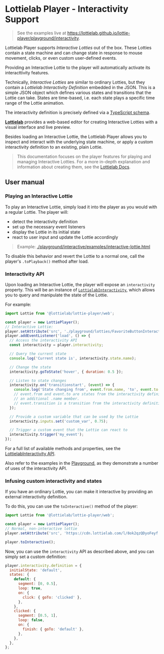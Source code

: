 # Lottielab Player - Interactivity Support

> See the examples live at https://lottielab.github.io/lottie-player/playground/interactivity.

Lottielab Player supports _Interactive Lotties_ out of the box. These Lotties
contain a state machine and can change state in response to mouse movement,
clicks, or even custom user-defined events.

Providing an Interactive Lottie to the player will automatically activate its
interacttivity features.

Technically, _Interactive Lotties_ are similar to ordinary Lotties, but they
contain a _Lottielab Interactivity Definition_ embedded in the JSON. This is a
simple JSON object which defines various states and transitions that the Lottie
can take. States are time-based, i.e. each state plays a specific time range of
the Lottie animation.

The interactivity definition is precisely defined via a [TypeScript
schema](src/common/interactivity/definition.ts).

**[Lottielab](https://lottielab.com)** provides a web-based editor for creating
Interactive Lotties with a visual interface and live preview.

Besides loading an Interactive Lottie, the Lottielab Player allows you to inspect
and interact with the underlying state machine, or apply a custom interactivity
definition to an existing, plain Lottie.

> This documentation focuses on the player features for playing and managing
> Interactive Lotties. For a more in-depth explanation and information about
> creating them, see the [Lottielab
> Docs](https://docs.lottielab.com/editor/interactivity).

## User manual

### Playing an Interactive Lottie

To play an Interactive Lottie, simply load it into the player as you would with
a regular Lottie. The player will:

- detect the interactivity definition
- set up the necessary event listeners
- display the Lottie in its initial state
- react to user input and update the Lottie accordingly

> Example: [./playground/interactive/examples/interactive-lottie.html](./playground/interactive/examples/interactive-lottie.html)

To disable this behavior and revert the Lottie to a normal one, call the player's
`.toPlayback()` method after load.

### Interactivity API

Upon loading an Interactive Lottie, the player will expose an `interactivity`
property. This will be an instance of
[`LottielabInteractivity`](./src/common/interactivity/index.ts), which allows
you to query and manipulate the state of the Lottie.

For example:

```javascript
import Lottie from '@lottielab/lottie-player/web';

const player = new LottiePlayer();
// Interactive Lottie:
player.setAttribute('src', './playground/lotties/FavoriteButtonInteractive.json');
player.addEventListener('load', () => {
  // Access the interactivity API
  const interactivity = player.interactivity;

  // Query the current state
  console.log('Current state is', interactivity.state.name);

  // Change the state
  interactivity.goToState('hover', { duration: 0.5 });

  // Listen to state changes
  interactivity.on('transitionstart', (event) => {
    console.log('State changing from', event.from.name, 'to', event.to.name);
    // event.from and event.to are states from the interactivity definition, with
    // an additional .name member.
    // event.transition is a transition from the interactivity definition.
  });

  // Provide a custom variable that can be used by the Lottie
  interactivity.inputs.set('custom_var', 0.75);

  // Trigger a custom event that the Lottie can react to
  interactivity.trigger('my_event');
});
```

For a full list of available methods and properties, see the
[LottielabInteractivity API](src/common/interactivity/index.ts).

Also refer to the examples in the
[Playground](./playground/interactive/examples/), as they demonstrate a number of
uses of the interactivity API.

### Infusing custom interactivity and states

If you have an ordinary Lottie, you can make it interactive by providing an
external interactivity definition.

To do this, you can use the `toInteractive()` method of the player:

```javascript
import Lottie from '@lottielab/lottie-player/web';

const player = new LottiePlayer();
// Normal, non-interactive lottie
player.setAttribute('src', 'https://cdn.lottielab.com/l/8ok2qzQDyoFeyf.json');

player.toInteractive();
```

Now, you can use the `interactivity` API as described above, and you can simply
set a custom definition:

```javascript
player.interactivity.definition = {
  initialState: 'default',
  states: {
    default: {
      segment: [0, 0.5],
      loop: true,
      on: {
        click: { goTo: 'clicked' },
      },
    },
    clicked: {
      segment: [0.5, 1],
      loop: false,
      on: {
        finish: { goTo: 'default' },
      },
    },
  },
};
```
